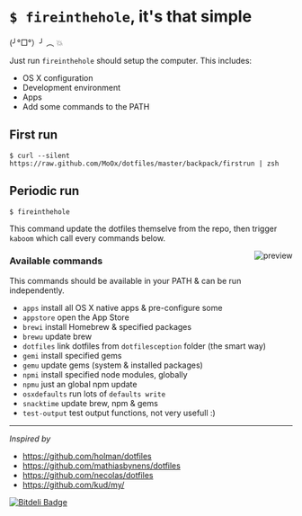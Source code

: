 # `$ fireinthehole`, it's that simple

<img alt="" align="right" src="https://raw.github.com/MoOx/dotfiles/master/backpack/i/kabooya.gif" />

(╯°□°）╯ ︵ 💥

Just run `fireinthehole` should setup the computer.
This includes:

- OS X configuration
- Development environment
- Apps
- Add some commands to the PATH

## First run

```
$ curl --silent https://raw.github.com/MoOx/dotfiles/master/backpack/firstrun | zsh
```

## Periodic run

```
$ fireinthehole
```

This command update the dotfiles themselve from the repo, then trigger `kaboom` which call every commands below.

<img alt="preview" align="right" src="https://raw.github.com/MoOx/dotfiles/master/backpack/i/fireinthehole.png" />

### Available commands

This commands should be available in your PATH & can be run independently.

- `apps` install all OS X native apps & pre-configure some
- `appstore` open the App Store
- `brewi` install Homebrew & specified packages
- `brewu` update brew
- `dotfiles` link dotfiles from `dotfilesception` folder (the smart way)
- `gemi` install specified gems
- `gemu` update gems (system & installed packages)
- `npmi` install specified node modules, globally
- `npmu` just an global npm update
- `osxdefaults` run lots of `defaults write`
- `snacktime` update brew, npm & gems
- `test-output` test output functions, not very usefull :) 

---

_Inspired by_

- https://github.com/holman/dotfiles
- https://github.com/mathiasbynens/dotfiles
- https://github.com/necolas/dotfiles
- https://github.com/kud/my/


[![Bitdeli Badge](https://d2weczhvl823v0.cloudfront.net/MoOx/dotfiles/trend.png)](https://bitdeli.com/free "Bitdeli Badge")

